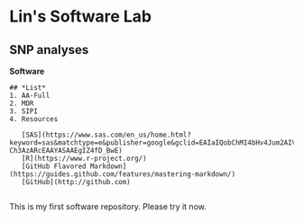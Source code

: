 # Lin's Software Lab
## **SNP analyses**


**Software**
```
## *List*
1. AA-Full
2. MDR
3. SIPI
4. Resources
 
   [SAS](https://www.sas.com/en_us/home.html?keyword=sas&matchtype=e&publisher=google&gclid=EAIaIQobChMI4bHv4Jum2AIVAZV-Ch3AzARcEAAYASAAEgIZ4fD_BwE)
   [R](https://www.r-project.org/)
   [GitHub Flavored Markdown](https://guides.github.com/features/mastering-markdown/)
   [GitHub](http://github.com)
   
```

This is my first software repository. Please try it now. 
